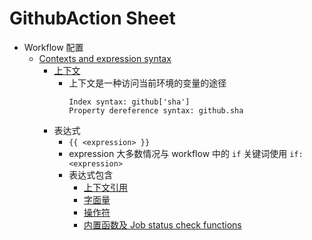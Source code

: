 # GithubAction Sheet

- Workflow 配置
  - [Contexts and expression syntax](https://help.github.com/en/actions/automating-your-workflow-with-github-actions/contexts-and-expression-syntax-for-github-actions)
    - [上下文](https://help.github.com/en/actions/automating-your-workflow-with-github-actions/contexts-and-expression-syntax-for-github-actions#contexts)
      - 上下文是一种访问当前环境的变量的途径
        ```
        Index syntax: github['sha']
        Property dereference syntax: github.sha
        ```
    - 表达式
      - `{{ <expression> }}`
      - expression 大多数情况与 workflow 中的 `if` 关键词使用 `if: <expression>`
      - 表达式包含
        - [上下文引用](https://help.github.com/en/actions/automating-your-workflow-with-github-actions/contexts-and-expression-syntax-for-github-actions#contexts)
        - [字面量](https://help.github.com/en/actions/automating-your-workflow-with-github-actions/contexts-and-expression-syntax-for-github-actions#literals)
        - [操作符](https://help.github.com/en/actions/automating-your-workflow-with-github-actions/contexts-and-expression-syntax-for-github-actions#operators)
        - [内置函数及 Job status check functions](https://help.github.com/en/actions/automating-your-workflow-with-github-actions/contexts-and-expression-syntax-for-github-actions#functions)
        
